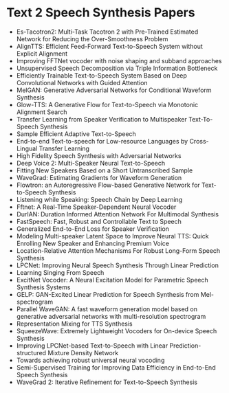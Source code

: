 # Text 2 Speech Synthesis Papers
<ul>

                             

 <li><a target="_blank" href="https://github.com/manjunath5496/Text-2-Speech-Synthesis-Papers/blob/master/t(1).pdf" style="text-decoration:none;">Es-Tacotron2: Multi-Task Tacotron 2 with Pre-Trained Estimated Network for Reducing the Over-Smoothness Problem</a></li>

 <li><a target="_blank" href="https://github.com/manjunath5496/Text-2-Speech-Synthesis-Papers/blob/master/t(2).pdf" style="text-decoration:none;">AlignTTS: Efficient Feed-Forward Text-to-Speech System without Explicit Alignment</a></li>

<li><a target="_blank" href="https://github.com/manjunath5496/Text-2-Speech-Synthesis-Papers/blob/master/t(3).pdf" style="text-decoration:none;">Improving FFTNet vocoder
with noise shaping and subband approaches</a></li>
 <li><a target="_blank" href="https://github.com/manjunath5496/Text-2-Speech-Synthesis-Papers/blob/master/t(4).pdf" style="text-decoration:none;">Unsupervised Speech Decomposition via Triple Information Bottleneck</a></li>                              
<li><a target="_blank" href="https://github.com/manjunath5496/Text-2-Speech-Synthesis-Papers/blob/master/t(5).pdf" style="text-decoration:none;">Efficiently Trainable Text-to-Speech System Based on Deep Convolutional Networks with Guided Attention</a></li>
<li><a target="_blank" href="https://github.com/manjunath5496/Text-2-Speech-Synthesis-Papers/blob/master/t(6).pdf" style="text-decoration:none;">MelGAN: Generative Adversarial Networks for Conditional Waveform Synthesis</a></li>
 <li><a target="_blank" href="https://github.com/manjunath5496/Text-2-Speech-Synthesis-Papers/blob/master/t(7).pdf" style="text-decoration:none;">Glow-TTS: A Generative Flow for Text-to-Speech via Monotonic Alignment Search</a></li>

 <li><a target="_blank" href="https://github.com/manjunath5496/Text-2-Speech-Synthesis-Papers/blob/master/t(8).pdf" style="text-decoration:none;"> Transfer Learning from Speaker Verification to Multispeaker Text-To-Speech Synthesis</a></li>
   <li><a target="_blank" href="https://github.com/manjunath5496/Text-2-Speech-Synthesis-Papers/blob/master/t(9).pdf" style="text-decoration:none;">Sample Efficient Adaptive Text-to-Speech</a></li>
  
   
 <li><a target="_blank" href="https://github.com/manjunath5496/Text-2-Speech-Synthesis-Papers/blob/master/t(10).pdf" style="text-decoration:none;">End-to-end Text-to-speech for Low-resource Languages by Cross-Lingual Transfer Learning </a></li>                              
<li><a target="_blank" href="https://github.com/manjunath5496/Text-2-Speech-Synthesis-Papers/blob/master/t(11).pdf" style="text-decoration:none;">High Fidelity Speech Synthesis with Adversarial Networks</a></li>
<li><a target="_blank" href="https://github.com/manjunath5496/Text-2-Speech-Synthesis-Papers/blob/master/t(12).pdf" style="text-decoration:none;">Deep Voice 2: Multi-Speaker Neural Text-to-Speech</a></li>
<li><a target="_blank" href="https://github.com/manjunath5496/Text-2-Speech-Synthesis-Papers/blob/master/t(13).pdf" style="text-decoration:none;">Fitting New Speakers Based on a Short Untranscribed Sample</a></li>

<li><a target="_blank" href="https://github.com/manjunath5496/Text-2-Speech-Synthesis-Papers/blob/master/t(14).pdf" style="text-decoration:none;">WaveGrad: Estimating Gradients for Waveform Generation</a></li>
                              
<li><a target="_blank" href="https://github.com/manjunath5496/Text-2-Speech-Synthesis-Papers/blob/master/t(15).pdf" style="text-decoration:none;">Flowtron: an Autoregressive Flow-based Generative Network for Text-to-Speech Synthesis</a></li>

<li><a target="_blank" href="https://github.com/manjunath5496/Text-2-Speech-Synthesis-Papers/blob/master/t(16).pdf" style="text-decoration:none;">Listening while Speaking:
Speech Chain by Deep Learning</a></li>

  <li><a target="_blank" href="https://github.com/manjunath5496/Text-2-Speech-Synthesis-Papers/blob/master/t(17).pdf" style="text-decoration:none;">Fftnet: A Real-Time Speaker-Dependent Neural Vocoder</a></li>   
  
<li><a target="_blank" href="https://github.com/manjunath5496/Text-2-Speech-Synthesis-Papers/blob/master/t(18).pdf" style="text-decoration:none;">DurIAN: Duration Informed Attention Network For Multimodal Synthesis</a></li> 

  
<li><a target="_blank" href="https://github.com/manjunath5496/Text-2-Speech-Synthesis-Papers/blob/master/t(19).pdf" style="text-decoration:none;">FastSpeech: Fast, Robust and Controllable Text to Speech</a></li> 

<li><a target="_blank" href="https://github.com/manjunath5496/Text-2-Speech-Synthesis-Papers/blob/master/t(20).pdf" style="text-decoration:none;">Generalized End-to-End Loss for Speaker Verification</a></li>

<li><a target="_blank" href="https://github.com/manjunath5496/Text-2-Speech-Synthesis-Papers/blob/master/t(21).pdf" style="text-decoration:none;">Modeling Multi-speaker Latent Space to Improve Neural TTS: Quick Enrolling New Speaker and Enhancing Premium Voice</a></li>
<li><a target="_blank" href="https://github.com/manjunath5496/Text-2-Speech-Synthesis-Papers/blob/master/t(22).pdf" style="text-decoration:none;">Location-Relative Attention Mechanisms For Robust Long-Form Speech Synthesis</a></li> 
 <li><a target="_blank" href="https://github.com/manjunath5496/Text-2-Speech-Synthesis-Papers/blob/master/t(23).pdf" style="text-decoration:none;">LPCNet: Improving Neural Speech Synthesis Through Linear Prediction</a></li> 
 

   <li><a target="_blank" href="https://github.com/manjunath5496/Text-2-Speech-Synthesis-Papers/blob/master/t(24).pdf" style="text-decoration:none;">Learning Singing From Speech</a></li>
 
   <li><a target="_blank" href="https://github.com/manjunath5496/Text-2-Speech-Synthesis-Papers/blob/master/t(25).pdf" style="text-decoration:none;">ExcitNet Vocoder: A Neural Excitation Model for Parametric Speech Synthesis Systems</a></li>                              
 <li><a target="_blank" href="https://github.com/manjunath5496/Text-2-Speech-Synthesis-Papers/blob/master/t(26).pdf" style="text-decoration:none;">GELP: GAN-Excited Linear Prediction for Speech Synthesis from Mel-spectrogram</a></li>
 <li><a target="_blank" href="https://github.com/manjunath5496/Text-2-Speech-Synthesis-Papers/blob/master/t(27).pdf" style="text-decoration:none;">Parallel WaveGAN: A fast waveform generation model based on generative adversarial networks with multi-resolution spectrogram</a></li>
   
 
   <li><a target="_blank" href="https://github.com/manjunath5496/Text-2-Speech-Synthesis-Papers/blob/master/t(28).pdf" style="text-decoration:none;">Representation Mixing for TTS Synthesis</a></li>
 
   <li><a target="_blank" href="https://github.com/manjunath5496/Text-2-Speech-Synthesis-Papers/blob/master/t(29).pdf" style="text-decoration:none;">SqueezeWave: Extremely Lightweight Vocoders for On-device Speech Synthesis </a></li>                              

  <li><a target="_blank" href="https://github.com/manjunath5496/Text-2-Speech-Synthesis-Papers/blob/master/t(30).pdf" style="text-decoration:none;">Improving LPCNet-based Text-to-Speech with Linear Prediction-structured Mixture Density Network</a></li>
 
   <li><a target="_blank" href="https://github.com/manjunath5496/Text-2-Speech-Synthesis-Papers/blob/master/t(31).pdf" style="text-decoration:none;">Towards achieving robust universal neural vocoding</a></li> 
    <li><a target="_blank" href="https://github.com/manjunath5496/Text-2-Speech-Synthesis-Papers/blob/master/t(32).pdf" style="text-decoration:none;">Semi-Supervised Training for Improving Data Efficiency in End-to-End Speech Synthesis</a></li> 

   <li><a target="_blank" href="https://github.com/manjunath5496/Text-2-Speech-Synthesis-Papers/blob/master/t(33).pdf" style="text-decoration:none;">WaveGrad 2: Iterative Refinement for Text-to-Speech Synthesis</a></li>                              

  </ul>
    
    
